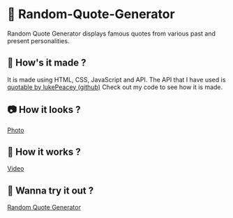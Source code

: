 # 🙌 Random-Quote-Generator
Random Quote Generator displays famous quotes from various past and present personalities.

## 🎨 How's it made ?
It is made using HTML, CSS, JavaScript and API. 
The API that I have used is [quotable by lukePeacey (github)](https://github.com/lukePeavey/quotable)
Check out my code to see how it is made.

## 📷 How it looks ?
[Photo](https://github.com/anjaliB1/Random-Quote-Generator/assets/130470021/601ec96d-ab57-4d99-87d3-fc32e79162ad)

## 🎥 How it works ?
[Video](https://github.com/anjaliB1/Random-Quote-Generator/assets/130470021/cf2c5f7c-4a2f-4712-afeb-01f880745215)

## 👀 Wanna try it out ?
[Random Quote Generator](https://anjalib1.github.io/Random-Quote-Generator/)
